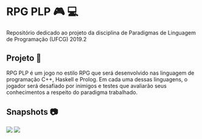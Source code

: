 # RPG PLP  :video_game: :computer:

Repositório dedicado ao  projeto da disciplina de Paradigmas de Linguagem de Programação (UFCG) 2019.2

## Projeto  :bookmark_tabs:
RPG PLP é um jogo no estilo RPG  que será desenvolvido nas linguagem de programação C++, Haskell e Prolog. Em cada uma dessas linguagens, o jogador será desafiado por inimigos e testes que avaliarão seus conhecimentos a respeito do paradigma trabalhado.   
## Snapshots :camera:

<img src="https://user-images.githubusercontent.com/17733053/64844900-42ffe280-d5df-11e9-8899-dfbee2be6f5b.png">
<img src="https://user-images.githubusercontent.com/17733053/64845196-e3ee9d80-d5df-11e9-9bdc-fdfedd5a56b6.png"
<img src="https://user-images.githubusercontent.com/17733053/64845240-054f8980-d5e0-11e9-9ee7-3dcb49c9dec0.png">






